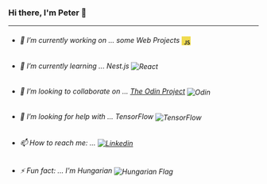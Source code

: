 ### **Hi there, I'm Peter** 👋
---

* ###### 🔭 I’m currently working on ... some Web Projects <img align="center" alt="JavaScript" width="18px" src="https://raw.githubusercontent.com/github/explore/80688e429a7d4ef2fca1e82350fe8e3517d3494d/topics/javascript/javascript.png" />
* ###### 🌱 I’m currently learning ... Nest.js <img align="center" alt="React" width="24px" src="https://symbols.getvecta.com/stencil_89/37_nestjs-icon.a6a65b8873.svg" />
* ###### 👯 I’m looking to collaborate on ... [The Odin Project](https://www.theodinproject.com/) <img align="center" alt="Odin" width="18px" src="" />
* ###### 🤔 I’m looking for help with ... TensorFlow <img align="center" alt="TensorFlow" width="18px" src="https://api.iconify.design/logos-tensorflow.svg" />
* ###### 📫 How to reach me: ...  <a href="https://www.linkedin.com/in/abordanpeter"><img align="center" alt="Linkedin" width="70px" src="https://content.linkedin.com/content/dam/me/business/en-us/amp/brand-site/v2/bg/LI-Logo.svg.original.svg" /></a>
* ###### ⚡ Fun fact: ... I'm Hungarian <img align="center" alt="Hungarian Flag" width="24px" src="https://emojipedia-us.s3.dualstack.us-west-1.amazonaws.com/thumbs/320/apple/237/flag-for-hungary_1f1ed-1f1fa.png" />
